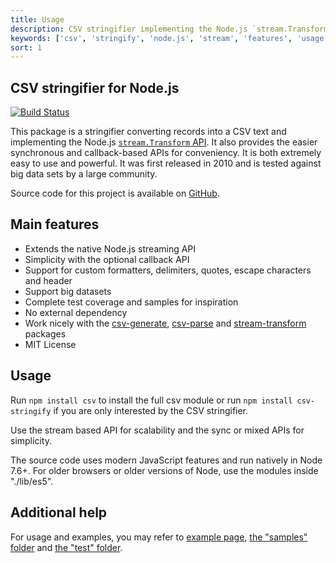 ```yaml
---
title: Usage
description: CSV stringifier implementing the Node.js `stream.Transform` API
keywords: ['csv', 'stringify', 'node.js', 'stream', 'features', 'usage']
sort: 1
---
```


## CSV stringifier for Node.js

[![Build Status](https://api.travis-ci.org/adaltas/node-csv-stringify.svg)](https://travis-ci.org/#!/adaltas/node-csv-stringify)

This package is a stringifier converting records into a CSV text and implementing the
Node.js [`stream.Transform` API](https://nodejs.org/api/stream.html). It also provides the easier synchronous and
callback-based APIs for conveniency. It is both extremely easy to use and
powerful. It was first released in 2010 and is tested against big data
sets by a large community.

Source code for this project is available on [GitHub](https://github.com/adaltas/node-csv).

## Main features

* Extends the native Node.js streaming API
* Simplicity with the optional callback API
* Support for custom formatters, delimiters, quotes, escape characters and header
* Support big datasets
* Complete test coverage and samples for inspiration
* No external dependency
* Work nicely with the [csv-generate](/generate/), [csv-parse](/parse/) and [stream-transform](/transform/) packages
* MIT License

## Usage

Run `npm install csv` to install the full csv module or run
`npm install csv-stringify` if you are only interested by the CSV stringifier.

Use the stream based API for scalability and the sync or mixed APIs for simplicity.

The source code uses modern JavaScript features and run natively in Node 7.6+.
For older browsers or older versions of Node, use the modules inside "./lib/es5".

## Additional help

For usage and examples, you may refer to
[example page](/stringify/examples/),
[the "samples" folder](https://github.com/adaltas/node-csv/tree/master/packages/csv-stringify/samples) and [the "test" folder](https://github.com/adaltas/node-csv/tree/master/packages/csv-stringify/test).
